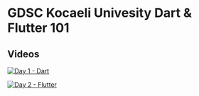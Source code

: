 # GDSC Kocaeli Univesity Dart & Flutter 101

## Videos

[![Day 1 - Dart](https://img.youtube.com/vi/4_ZF3X2fPTQ/0.jpg)](https://www.youtube.com/watch?v=4_ZF3X2fPTQ)

[![Day 2 - Flutter](https://img.youtube.com/vi/FmGLmD19X0U/0.jpg)](https://www.youtube.com/watch?v=FmGLmD19X0U)
